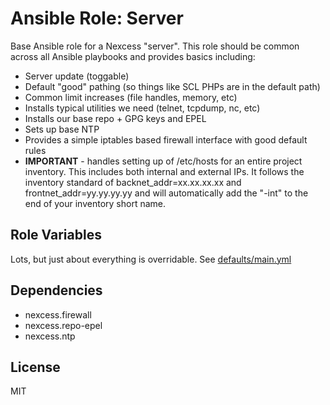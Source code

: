 # Ansible Role: Server

Base Ansible role for a Nexcess "server".  This role should be common across all Ansible playbooks and provides basics including:

- Server update (toggable)
- Default "good" pathing (so things like SCL PHPs are in the default path)
- Common limit increases (file handles, memory, etc)
- Installs typical utilities we need (telnet, tcpdump, nc, etc)
- Installs our base repo + GPG keys and EPEL
- Sets up base NTP
- Provides a simple iptables based firewall interface with good default rules
- **IMPORTANT** - handles setting up of /etc/hosts for an entire project inventory.  This includes both internal and external IPs.  It follows the inventory standard of backnet_addr=xx.xx.xx.xx and frontnet_addr=yy.yy.yy.yy and will automatically add the "-int" to the end of your inventory short name.

## Role Variables

Lots, but just about everything is overridable.  See [defaults/main.yml](https://github.com/clwells/ansible-role-server/blob/master/defaults/main.yml)

## Dependencies

- nexcess.firewall
- nexcess.repo-epel
- nexcess.ntp

## License

MIT

